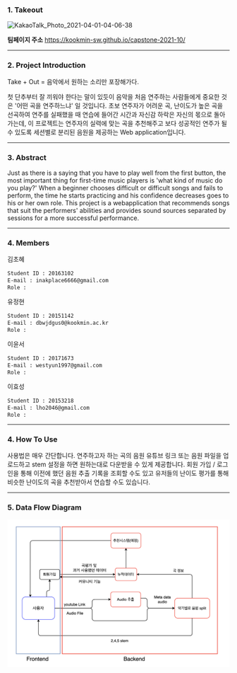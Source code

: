 ### 1. Takeout

<img width="387" alt="KakaoTalk_Photo_2021-04-01-04-06-38" src="https://user-images.githubusercontent.com/28581786/113264752-4916fa80-930e-11eb-868d-557c47967550.png">

**팀페이지 주소** https://kookmin-sw.github.io/capstone-2021-10/


---


### 2. Project Introduction

Take + Out = 음악에서 원하는 소리만 포장해가다.

첫 단추부터 잘 끼워야 한다는 말이 있듯이 음악을 처음 연주하는 사람들에게 중요한 것은 '어떤 곡을 연주하느냐' 일 것입니다.
초보 연주자가 어려운 곡, 난이도가 높은 곡을 선곡하여 연주를 실패했을 때 연습에 들어간 시간과 자신감 하락은 자신의 몫으로 돌아가는데,
이 프로젝트는 연주자의 실력에 맞는 곡을 추천해주고 보다 성공적인 연주가 될 수 있도록 세션별로 분리된 음원을 제공하는 Web application입니다.


---


### 3. Abstract

Just as there is a saying that you have to play well from the first button, the most important thing for first-time music players is 'what kind of music do you play?'
When a beginner chooses difficult or difficult songs and fails to perform, the time he starts practicing and his confidence decreases goes to his or her own role.
This project is a webapplication that recommends songs that suit the performers' abilities and provides sound sources separated by sessions for a more successful performance.


---


### 4. Members

김초혜
```
Student ID : 20163102
E-mail : inakplace6666@gmail.com
Role :
```

유정현
```
Student ID : 20151142
E-mail : dbwjdgus0@kookmin.ac.kr
Role :
```

이윤서
```
Student ID : 20171673
E-mail : westyun1997@gmail.com
Role :
```

이효성
```
Student ID : 20153218
E-mail : lho2046@gmail.com
Role :
```

---


### 4. How To Use

사용법은 매우 간단합니다. 연주하고자 하는 곡의 음원 유튜브 링크 또는 음원 파일을 업로드하고 stem 설정을 하면 원하는대로 다운받을 수 있게 제공합니다. 회원 가입 / 로그인을 통해 이전에 했던 음원 추출 기록을 조회할 수도 있고 유저들의 난이도 평가를 통해 비슷한 난이도의 곡을 추천받아서 연습할 수도 있습니다.


---


### 5. Data Flow Diagram
<p><img src="https://raw.githubusercontent.com/kookmin-sw/capstone-2021-10/master/UIUX/Data%20flow%20diagram.png" width="800" /></p>
